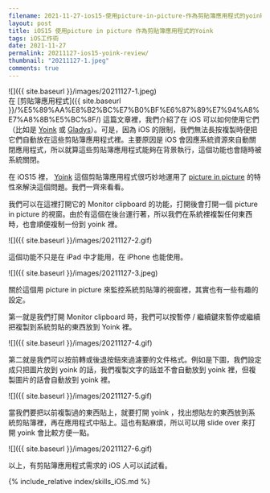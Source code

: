 ```yaml
---
filename: 2021-11-27-ios15-使用picture-in-picture-作為剪貼簿應用程式的yoink.md
layout: post
title: iOS15 使用picture in picture 作為剪貼簿應用程式的Yoink
tags: iOS工作術
date: 2021-11-27
permalink: 20211127-ios15-yoink-review/
thumbnail: "20211127-1.jpeg"
comments: true
---
```


![]({{ site.baseurl }}/images/20211127-1.jpeg)  
在 [剪貼簿應用程式]({{ site.baseurl }}/%E5%89%AA%E8%B2%BC%E7%B0%BF%E6%87%89%E7%94%A8%E7%A8%8B%E5%BC%8F/) 這篇文章裡，我們介紹了在 iOS 可以如何使用它們（比如是 [Yoink](https://apps.apple.com/us/app/yoink-improved-drag-and-drop/id1260915283) 或 [Gladys](http://www.bru.build/app/gladys)）。可是，因為 iOS 的限制，我們無法長按複製時便把它們自動放在這些剪貼簿應用程式裡。主要原因是 iOS 會因應系統資源來自動關閉應用程式，所以就算這些剪貼簿應用程式能夠在背景執行，這個功能也會隨時被系統關閉。

在 iOS15 裡， [Yoink](https://apps.apple.com/us/app/yoink-improved-drag-and-drop/id1260915283) 這個剪貼簿應用程式很巧妙地運用了 [picture in picture](https://support.apple.com/guide/iphone/multitask-with-picture-in-picture-iphcc3587b5d/ios) 的特性來解決這個問題。我們一齊來看看。

我們可以在這裡打開它的 Monitor clipboard 的功能，打開後會打開一個 picture in picture 的視窗。由於有這個在後台運行著，所以我們在系統裡複製任何東西時，也會順便複制一份到 yoink 裡。

![]({{ site.baseurl }}/images/20211127-2.gif)

這個功能不只是在 iPad 中才能用，在 iPhone 也能使用。

![]({{ site.baseurl }}/images/20211127-3.jpeg)

關於這個用 picture in picture 來監控系統剪貼簿的視窗裡，其實也有一些有趣的設定。

第一就是我們打開 Monitor clipboard 時，我們可以按暫停 / 繼續鍵來暫停或繼續把複製到系統剪貼的東西放到 Yoink 裡。

![]({{ site.baseurl }}/images/20211127-4.gif)

第二就是我們可以按前轉或後退按鈕來過濾要的文件格式。例如是下圖，我們設定成只把圖片放到 yoink 的話，我們複製文字的話並不會自動放到 yoink 裡，但複製圖片的話會自動放到 yoink 裡。

![]({{ site.baseurl }}/images/20211127-5.gif)

當我們要把以前複製過的東西貼上，就要打開 yoink ，找出想貼左的東西放到系統剪貼簿裡，再在應用程式中貼上。這也有點麻煩，所以可以用 slide over 來打開 yoink 會比較方便一點。

![]({{ site.baseurl }}/images/20211127-6.gif)

以上，有剪貼簿應用程式需求的 iOS 人可以試試看。

{% include_relative index/skills_iOS.md %}
